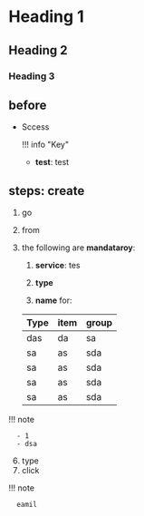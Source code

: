 # Heading 1

## Heading 2

### Heading 3

## before 

- Sccess

  !!! info "Key"
    
     - **test**: test

## steps: create

1. go
2. from
3. the following are **mandataroy**:

    1. **service**: tes
    
    2. **type**
    
    3. **name** for: 

    | Type | item| group|
    |---|---|---|
    |das|da|sa
    |sa|as|sda|
    |sa|as|sda|
    |sa|as|sda
    |sa|as|sda|
    
  !!! note
    
      - 1
      - dsa
    
6. type
7. click

  !!! note

      eamil
